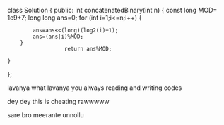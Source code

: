 class Solution {
public:
    int concatenatedBinary(int n) {
        const long MOD= 1e9+7;
        long long ans=0;
        for (int i=1;i<=n;i++) {
            
            ans=ans<<(long)(log2(i)+1);
            ans=(ans|i)%MOD;
        }
                      return ans%MOD;
        
    }
};

lavanya what lavanya you always reading and writing codes

dey dey this is cheating rawwwww

sare bro meerante unnollu


